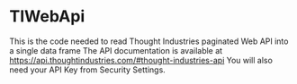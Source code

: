 # TIWebApi
This is the code needed to read Thought Industries paginated Web API into a single data frame
The API documentation is available at https://api.thoughtindustries.com/#thought-industries-api
You will also need your API Key from Security Settings. 
